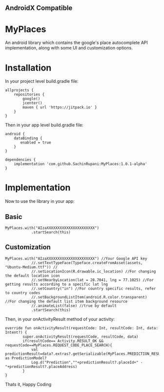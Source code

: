 ## AndroidX Compatible

# MyPlaces

An android library which contains the google's place autocomplete API implementation, along with some UI and customization options.

# Installation

In your project level build.gradle file:

```
allprojects {
    repositories {
        google()
        jcenter()
        maven { url 'https://jitpack.io' }
    }
}
```

Then in your app level build.gradle file:

```
android {
	dataBinding {
	   enabled = true
	}
}

dependencies {
	implementation 'com.github.SachinRupani:MyPlaces:1.0.1-alpha'
}

```

# Implementation

Now to use the library in your app:

## Basic

```
MyPlaces.with("AIzaXXXXXXXXXXXXXXXXXXXXXX")
            .startSearch(this)
```

## Customization

```
MyPlaces.with("AIzaXXXXXXXXXXXXXXXXXXXXXX") //Your Google API key
            //.setTextTypeFace(Typeface.createFromAsset(assets, "Ubuntu-Medium.ttf")) //
            //.setLocationIcon(R.drawable.ic_location) //For changing the default location icon
            //.setNearbyLocation(lat = 28.7041, lng = 77.1025) //For getting results according to a specific lat lng
            //.setCountry("in") //For country specific results, refer to country codes
            //.setBackgroundListItem(android.R.color.transparent) //For changing the default list item background resource
            //.animateList(false) //true by default
            .startSearch(this)
```

Then, in your onActivityResult method of your activity:

```
override fun onActivityResult(requestCode: Int, resultCode: Int, data: Intent?) {
        super.onActivityResult(requestCode, resultCode, data)
        if(resultCode== Activity.RESULT_OK && requestCode==MyPlaces.REQUEST_CODE_PLACE_SEARCH){
            val predictionResult=data?.extras?.getSerializable(MyPlaces.PREDICTION_RESULT) as PredictionModel?
            Log.d("Prediction",""+predictionResult?.placeId+" - "+predictionResult?.placeAddress)
        }
}
```

Thats it, Happy Coding